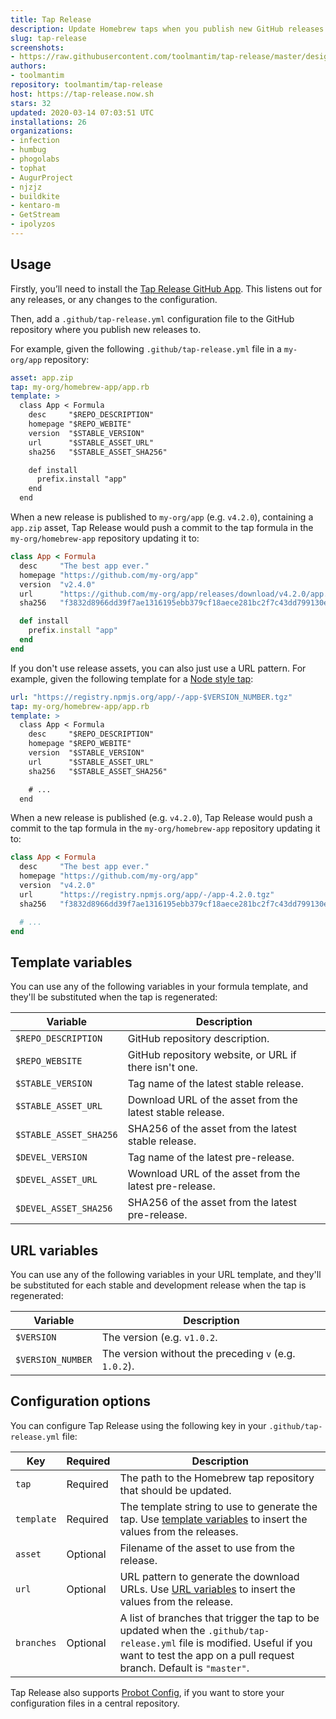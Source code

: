 ```yaml
---
title: Tap Release
description: Update Homebrew taps when you publish new GitHub releases.
slug: tap-release
screenshots:
- https://raw.githubusercontent.com/toolmantim/tap-release/master/design/screenshot.png
authors:
- toolmantim
repository: toolmantim/tap-release
host: https://tap-release.now.sh
stars: 32
updated: 2020-03-14 07:03:51 UTC
installations: 26
organizations:
- infection
- humbug
- phogolabs
- tophat
- AugurProject
- njzjz
- buildkite
- kentaro-m
- GetStream
- ipolyzos
---
```


## Usage

Firstly, you’ll need to install the [Tap Release GitHub App](https://github.com/apps/tap-release). This listens out for any releases, or any changes to the configuration.

Then, add a `.github/tap-release.yml` configuration file to the GitHub repository where you publish new releases to.

For example, given the following `.github/tap-release.yml` file in a `my-org/app` repository:

```yml
asset: app.zip
tap: my-org/homebrew-app/app.rb
template: >
  class App < Formula
    desc     "$REPO_DESCRIPTION"
    homepage "$REPO_WEBITE"
    version  "$STABLE_VERSION"
    url      "$STABLE_ASSET_URL"
    sha256   "$STABLE_ASSET_SHA256"

    def install
      prefix.install "app"
    end
  end
```

When a new release is published to `my-org/app` (e.g. `v4.2.0`), containing a `app.zip` asset, Tap Release would push a commit to the tap formula in the `my-org/homebrew-app` repository updating it to:

```rb
class App < Formula
  desc     "The best app ever."
  homepage "https://github.com/my-org/app"
  version  "v2.4.0"
  url      "https://github.com/my-org/app/releases/download/v4.2.0/app.zip"
  sha256   "f3832d8966dd39f7ae1316195ebb379cf18aece281bc2f7c43dd799130ebf460"

  def install
    prefix.install "app"
  end
end
```

If you don't use release assets, you can also just use a URL pattern. For example, given the following template for a [Node style tap](https://docs.brew.sh/Node-for-Formula-Authors):

```yml
url: "https://registry.npmjs.org/app/-/app-$VERSION_NUMBER.tgz"
tap: my-org/homebrew-app/app.rb
template: >
  class App < Formula
    desc     "$REPO_DESCRIPTION"
    homepage "$REPO_WEBITE"
    version  "$STABLE_VERSION"
    url      "$STABLE_ASSET_URL"
    sha256   "$STABLE_ASSET_SHA256"

    # ...
  end
```

When a new release is published (e.g. `v4.2.0`), Tap Release would push a commit to the tap formula in the `my-org/homebrew-app` repository updating it to:

```rb
class App < Formula
  desc     "The best app ever."
  homepage "https://github.com/my-org/app"
  version  "v4.2.0"
  url      "https://registry.npmjs.org/app/-/app-4.2.0.tgz"
  sha256   "f3832d8966dd39f7ae1316195ebb379cf18aece281bc2f7c43dd799130ebf460"

  # ...
end
```

## Template variables

You can use any of the following variables in your formula template, and they'll be substituted when the tap is regenerated:

|Variable|Description|
|-|-|
|`$REPO_DESCRIPTION`|GitHub repository description.|
|`$REPO_WEBSITE`|GitHub repository website, or URL if there isn't one.|
|`$STABLE_VERSION`|Tag name of the latest stable release.|
|`$STABLE_ASSET_URL`|Download URL of the asset from the latest stable release.|
|`$STABLE_ASSET_SHA256`|SHA256 of the asset from the latest stable release.|
|`$DEVEL_VERSION`|Tag name of the latest pre-release.|
|`$DEVEL_ASSET_URL`|Wownload URL of the asset from the latest pre-release.|
|`$DEVEL_ASSET_SHA256`|SHA256 of the asset from the latest pre-release.|

## URL variables

You can use any of the following variables in your URL template, and they'll be substituted for each stable and development release when the tap is regenerated:

|Variable|Description|
|-|-|
|`$VERSION`|The version (e.g. `v1.0.2`.|
|`$VERSION_NUMBER`|The version without the preceding `v` (e.g. `1.0.2`).|

## Configuration options

You can configure Tap Release using the following key in your `.github/tap-release.yml` file:

|Key|Required|Description|
|-|-|-|
|`tap`|Required|The path to the Homebrew tap repository that should be updated.|
|`template`|Required|The template string to use to generate the tap. Use [template variables](#template-variables) to insert the values from the releases.|
|`asset`|Optional|Filename of the asset to use from the release.|
|`url`|Optional|URL pattern to generate the download URLs. Use [URL variables](#url-variables) to insert the values from the release.|
|`branches`|Optional|A list of branches that trigger the tap to be updated when the `.github/tap-release.yml` file is modified. Useful if you want to test the app on a pull request branch. Default is `"master"`.|

Tap Release also supports [Probot Config](https://github.com/probot/probot-config), if you want to store your configuration files in a central repository.
